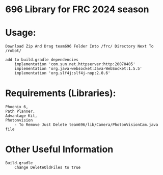 # 696 Library for FRC 2024 season

# Usage:
    Download Zip And Drag team696 Folder Into /frc/ Directory Next To /robot/

    add to build.gradle dependencies
        implementation 'com.sun.net.httpserver:http:20070405'
        implementation 'org.java-websocket:Java-WebSocket:1.5.5'
        implementation 'org.slf4j:slf4j-nop:2.0.6'

# Requirements (Libraries):
    Phoenix 6,
    Path Planner,
    Advantage Kit,
    Photonvision 
        - To Remove Just Delete team696/lib/Camera/PhotonVisionCam.java file

# Other Useful Information
    Build.gradle
        Change DeleteOldFiles to true
        
